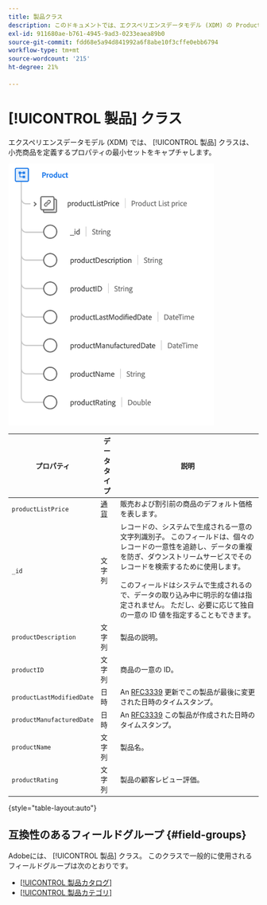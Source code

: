 ```yaml
---
title: 製品クラス
description: このドキュメントでは、エクスペリエンスデータモデル (XDM) の Product クラスの概要を説明します。
exl-id: 911680ae-b761-4945-9ad3-0233eaea89b0
source-git-commit: fdd68e5a94d841992a6f8abe10f3cffe0ebb6794
workflow-type: tm+mt
source-wordcount: '215'
ht-degree: 21%

---
```


# [!UICONTROL 製品] クラス

エクスペリエンスデータモデル (XDM) では、 [!UICONTROL 製品] クラスは、小売商品を定義するプロパティの最小セットをキャプチャします。

![](../images/classes/product.png)

| プロパティ | データタイプ | 説明 |
| --- | --- | --- |
| `productListPrice` | [通貨](../data-types/currency.md) | 販売および割引前の商品のデフォルト価格を表します。 |
| `_id` | 文字列 | レコードの、システムで生成される一意の文字列識別子。 このフィールドは、個々のレコードの一意性を追跡し、データの重複を防ぎ、ダウンストリームサービスでそのレコードを検索するために使用します。<br><br>このフィールドはシステムで生成されるので、データの取り込み中に明示的な値は指定されません。 ただし、必要に応じて独自の一意の ID 値を指定することもできます。 |
| `productDescription` | 文字列 | 製品の説明。 |
| `productID` | 文字列 | 商品の一意の ID。 |
| `productLastModifiedDate` | 日時 | An [RFC3339](https://datatracker.ietf.org/doc/html/rfc3339) 更新でこの製品が最後に変更された日時のタイムスタンプ。 |
| `productManufacturedDate` | 日時 | An [RFC3339](https://datatracker.ietf.org/doc/html/rfc3339) この製品が作成された日時のタイムスタンプ。 |
| `productName` | 文字列 | 製品名。 |
| `productRating` | 文字列 | 製品の顧客レビュー評価。 |

{style=&quot;table-layout:auto&quot;}

## 互換性のあるフィールドグループ {#field-groups}

Adobeには、 [!UICONTROL 製品] クラス。 このクラスで一般的に使用されるフィールドグループは次のとおりです。

* [[!UICONTROL 製品カタログ]](../field-groups/product/product-catalog.md)
* [[!UICONTROL 製品カテゴリ]](../field-groups/product/product-category.md)
